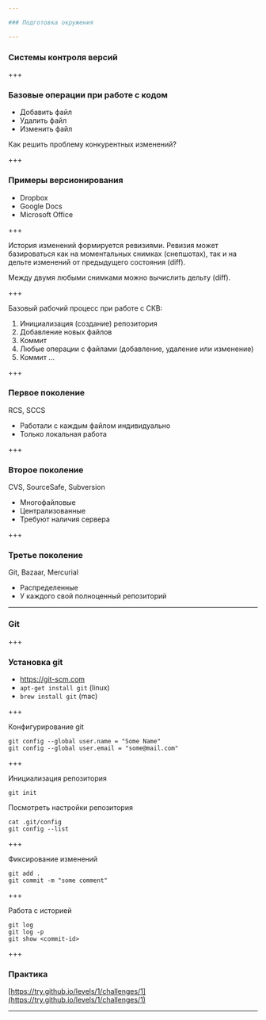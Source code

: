 ```yaml
---

### Подготовка окружения

---
```


### Системы контроля версий

+++

### Базовые операции при работе с кодом

* Добавить файл
* Удалить файл
* Изменить файл

Как решить проблему конкурентных изменений?

+++

### Примеры версионирования

* Dropbox
* Google Docs
* Microsoft Office

+++

История изменений формируется ревизиями. Ревизия может базироваться как на
моментальных снимках (снепшотах), так и на дельте изменений от предыдущего состояния
(diff).

Между двумя любыми снимками можно вычислить дельту (diff).

+++

Базовый рабочий процесс при работе с СКВ:

1. Инициализация (создание) репозитория
2. Добавление новых файлов
3. Коммит
4. Любые операции с файлами (добавление, удаление или изменение)
5. Коммит
...

+++

### Первое поколение

RCS, SCCS

* Работали с каждым файлом индивидуально
* Только локальная работа

+++

### Второе поколение

CVS, SourceSafe, Subversion

* Многофайловые
* Централизованные
* Требуют наличия сервера

+++

### Третье поколение

Git, Bazaar, Mercurial

* Распределенные
* У каждого свой полноценный репозиторий

---

### Git

+++

### Установка git

* https://git-scm.com
* `apt-get install git` (linux)
* `brew install git` (mac)

+++

Конфигурирование git

```
git config --global user.name = "Some Name"
git config --global user.email = "some@mail.com"
```

+++

Инициализация репозитория

```
git init
```

Посмотреть настройки репозитория
```
cat .git/config
git config --list
```

+++

Фиксирование изменений

```
git add .
git commit -m "some comment"
```

+++

Работа с историей

```
git log
git log -p
git show <commit-id>
```

+++

### Практика

[https://try.github.io/levels/1/challenges/1](https://try.github.io/levels/1/challenges/1)

---
